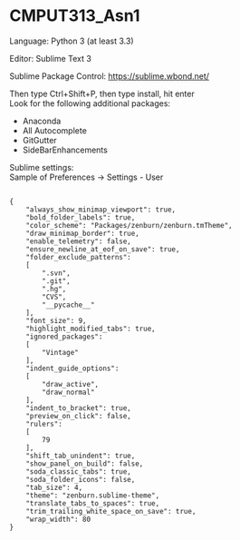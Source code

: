 CMPUT313_Asn1
=============

Language: Python 3 (at least 3.3)

Editor: Sublime Text 3

Sublime Package Control: https://sublime.wbond.net/

Then type Ctrl+Shift+P, then type install, hit enter<br>
Look for the following additional packages:
* Anaconda
* All Autocomplete
* GitGutter
* SideBarEnhancements

Sublime settings:<br>
Sample of Preferences -> Settings - User
<pre><code>
{
	"always_show_minimap_viewport": true,
	"bold_folder_labels": true,
	"color_scheme": "Packages/zenburn/zenburn.tmTheme",
	"draw_minimap_border": true,
	"enable_telemetry": false,
	"ensure_newline_at_eof_on_save": true,
	"folder_exclude_patterns":
	[
		".svn",
		".git",
		".hg",
		"CVS",
		"__pycache__"
	],
	"font_size": 9,
	"highlight_modified_tabs": true,
	"ignored_packages":
	[
		"Vintage"
	],
	"indent_guide_options":
	[
		"draw_active",
		"draw_normal"
	],
	"indent_to_bracket": true,
	"preview_on_click": false,
	"rulers":
	[
		79
	],
	"shift_tab_unindent": true,
	"show_panel_on_build": false,
	"soda_classic_tabs": true,
	"soda_folder_icons": false,
	"tab_size": 4,
	"theme": "zenburn.sublime-theme",
	"translate_tabs_to_spaces": true,
	"trim_trailing_white_space_on_save": true,
	"wrap_width": 80
}
</code></pre>
